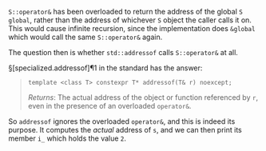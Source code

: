`S::operator&` has been overloaded to return the address of the global `S global`, rather than the address of whichever `S` object the caller calls it on. This would cause infinite recursion, since the implementation does `&global` which would call the same `S::operator&` again.

The question then is whether `std::addressof` calls `S::operator&` at all.

§[specialized.addressof]¶1 in the standard has the answer:

> ```
> template <class T> constexpr T* addressof(T& r) noexcept;
> ```
>
> *Returns*: The actual address of the object or function referenced by `r`, even in the presence of an overloaded `operator&`.

So `addressof` ignores the overloaded `operator&`, and this is indeed its purpose. It computes the *actual* address of `s`, and we can then print its member `i_` which holds the value `2`.
